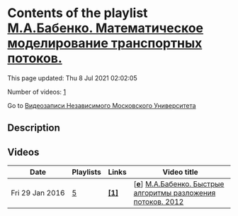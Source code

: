 # Contents of the playlist [М.А.Бабенко. Математическое моделирование транспортных потоков.](https://www.youtube.com/playlist?list=PLp9ABVh6_x4FlsbstEtZ5VghTaj7CzpM3)

This page updated: Thu 8 Jul 2021 02:02:05

Number of videos: [1](#videos)

Go to [Видеозаписи Независимого Московского Университета](../README.md)

## Description



## Videos

|Date|Playlists|Links|Video title|
|---|---|---|---|
| Fri&nbsp;29&nbsp;Jan&nbsp;2016 | [5](../playlists/5 "М.А.Бабенко. Математическое моделирование транспортных потоков.") | [**[1]**](http://www.mathnet.ru/php/conference.phtml?option_lang=rus&eventID=24&confid=424) | [[**e**](https://studio.youtube.com/video/6qUp_m2U4kE/edit "Edit")] [М.А.Бабенко. Быстрые алгоритмы разложения потоков. 2012](https://www.youtube.com/watch?v=6qUp_m2U4kE&list=PLp9ABVh6_x4FlsbstEtZ5VghTaj7CzpM3 "Семинар курса &#34;Математическое моделирование транспортных потоков&#34;.&#013;Независимый Московский Университет &#013;Москва, Большой Власьевский пер., 11, 401, 17 ноября 2012, 16:00&#013;Подробнее о курсе: http://www.mathnet.ru/php/conference.phtml?option&#95;lang=rus&eventID=24&confid=424") |
